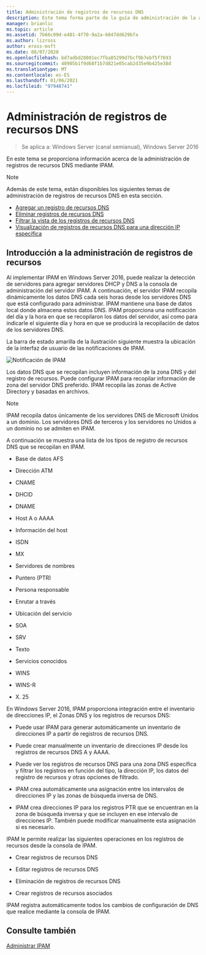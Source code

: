 ```yaml
---
title: Administración de registros de recursos DNS
description: Este tema forma parte de la guía de administración de la administración de direcciones IP (IPAM) en Windows Server 2016.
manager: brianlic
ms.topic: article
ms.assetid: 7b66c09d-e401-4f70-9a2a-6047dd629bfa
ms.author: lizross
author: eross-msft
ms.date: 08/07/2020
ms.openlocfilehash: bd7adbd28801ec7fba85299d7bcf9b7ebf5f7693
ms.sourcegitcommit: 40905b1f9d68f1b7d821e05cab2d35e9b425e38d
ms.translationtype: MT
ms.contentlocale: es-ES
ms.lasthandoff: 01/06/2021
ms.locfileid: "97948741"
---
```

# <a name="dns-resource-record-management"></a>Administración de registros de recursos DNS

>Se aplica a: Windows Server (canal semianual), Windows Server 2016

En este tema se proporciona información acerca de la administración de registros de recursos DNS mediante IPAM.

> [!NOTE]
> Además de este tema, están disponibles los siguientes temas de administración de registros de recursos DNS en esta sección.
>
> -   [Agregar un registro de recursos DNS](../../technologies/ipam/Add-a-DNS-Resource-Record.md)
> -   [Eliminar registros de recursos DNS](../../technologies/ipam/Delete-DNS-Resource-Records.md)
> -   [Filtrar la vista de los registros de recursos DNS](../../technologies/ipam/Filter-the-View-of-DNS-Resource-Records.md)
> -   [Visualización de registros de recursos DNS para una dirección IP específica](../../technologies/ipam/View-DNS-Resource-Records-for-a-Specific-IP-Address.md)

## <a name="resource-record-management-overview"></a>Introducción a la administración de registros de recursos
Al implementar IPAM en Windows Server 2016, puede realizar la detección de servidores para agregar servidores DHCP y DNS a la consola de administración del servidor IPAM. A continuación, el servidor IPAM recopila dinámicamente los datos DNS cada seis horas desde los servidores DNS que está configurado para administrar. IPAM mantiene una base de datos local donde almacena estos datos DNS. IPAM proporciona una notificación del día y la hora en que se recopilaron los datos del servidor, así como para indicarle el siguiente día y hora en que se producirá la recopilación de datos de los servidores DNS.

La barra de estado amarilla de la ilustración siguiente muestra la ubicación de la interfaz de usuario de las notificaciones de IPAM.

![Notificación de IPAM](../../media/DNS-Resource-Record-Management/ipam_DataCollection_01.jpg)

Los datos DNS que se recopilan incluyen información de la zona DNS y del registro de recursos. Puede configurar IPAM para recopilar información de zona del servidor DNS preferido.  IPAM recopila las zonas de Active Directory y basadas en archivos.

> [!NOTE]
> IPAM recopila datos únicamente de los servidores DNS de Microsoft Unidos a un dominio. Los servidores DNS de terceros y los servidores no Unidos a un dominio no se admiten en IPAM.

A continuación se muestra una lista de los tipos de registro de recursos DNS que se recopilan en IPAM.

-   Base de datos AFS

-   Dirección ATM

-   CNAME

-   DHCID

-   DNAME

-   Host A o AAAA

-   Información del host

-   ISDN

-   MX

-   Servidores de nombres

-   Puntero (PTR)

-   Persona responsable

-   Enrutar a través

-   Ubicación del servicio

-   SOA

-   SRV

-   Texto

-   Servicios conocidos

-   WINS

-   WINS-R

-   X. 25

En Windows Server 2016, IPAM proporciona integración entre el inventario de direcciones IP, el Zonas DNS y los registros de recursos DNS:

-   Puede usar IPAM para generar automáticamente un inventario de direcciones IP a partir de registros de recursos DNS.

-   Puede crear manualmente un inventario de direcciones IP desde los registros de recursos DNS A y AAAA.

-   Puede ver los registros de recursos DNS para una zona DNS específica y filtrar los registros en función del tipo, la dirección IP, los datos del registro de recursos y otras opciones de filtrado.

-   IPAM crea automáticamente una asignación entre los intervalos de direcciones IP y las zonas de búsqueda inversa de DNS.

-   IPAM crea direcciones IP para los registros PTR que se encuentran en la zona de búsqueda inversa y que se incluyen en ese intervalo de direcciones IP. También puede modificar manualmente esta asignación si es necesario.

IPAM le permite realizar las siguientes operaciones en los registros de recursos desde la consola de IPAM.

-   Crear registros de recursos DNS

-   Editar registros de recursos DNS

-   Eliminación de registros de recursos DNS

-   Crear registros de recursos asociados

IPAM registra automáticamente todos los cambios de configuración de DNS que realice mediante la consola de IPAM.

## <a name="see-also"></a>Consulte también
[Administrar IPAM](Manage-IPAM.md)



